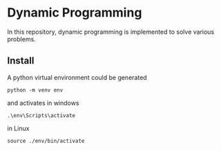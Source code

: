 # Dynamic Programming
In this repository, dynamic programming is implemented to solve various problems.

## Install
A python virtual environment could be generated

`
python -m venv env
`

and activates in windows

`
.\env\Scripts\activate
`

in Linux

`
source ./env/bin/activate
`